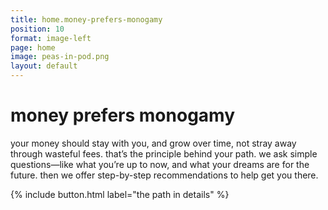 ```yaml
---
title: home.money-prefers-monogamy
position: 10
format: image-left
page: home
image: peas-in-pod.png
layout: default
---
```


# money prefers monogamy
your money should stay with you, and grow over time, not stray away through wasteful fees. that’s the principle behind your path. we ask simple questions—like what you’re up to now, and what your dreams are for the future. then we offer step-by-step recommendations to help get you there.

{% include button.html label="the path in details" %}


